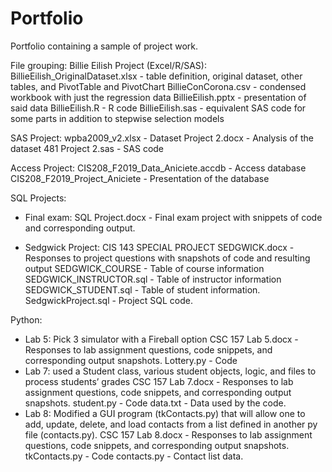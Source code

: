# Portfolio
Portfolio containing a sample of project work.

File grouping:
Billie Eilish Project (Excel/R/SAS):
  BillieEilish_OriginalDataset.xlsx  - table definition, original dataset, other tables, and PivotTable and PivotChart
  BillieConCorona.csv - condensed workbook with just the regression data
  BillieEilish.pptx - presentation of said data
  BillieEilish.R - R code
  BillieEilish.sas - equivalent SAS code for some parts in addition to stepwise selection models

SAS Project:
  wpba2009_v2.xlsx - Dataset
  Project 2.docx - Analysis of the dataset
  481 Project 2.sas - SAS code
  
Access Project: 
  CIS208_F2019_Data_Aniciete.accdb - Access database
  CIS208_F2019_Project_Aniciete - Presentation of the database
 
SQL Projects:
  - Final exam:
    SQL Project.docx - Final exam project with snippets of code and corresponding output.
  
  - Sedgwick Project:
    CIS 143 SPECIAL PROJECT SEDGWICK.docx - Responses to project questions with snapshots of code and resulting output
    SEDGWICK_COURSE - Table of course information
    SEDGWICK_INSTRUCTOR.sql - Table of instructor information
    SEDGWICK_STUDENT.sql - Table of student information.
    SedgwickProject.sql - Project SQL code.
    
Python:
  - Lab 5: Pick 3 simulator with a Fireball option
      CSC 157 Lab 5.docx - Responses to lab assignment questions, code snippets, and corresponding output snapshots.
      Lottery.py - Code
  - Lab 7: used a Student class, various student objects, logic, and files to process students’ grades
      CSC 157 Lab 7.docx - Responses to lab assignment questions, code snippets, and corresponding output snapshots.
      student.py - Code
    data.txt - Data used by the code.
  - Lab 8: Modified a GUI program (tkContacts.py) that will allow one to add, update, delete, and load contacts from a list defined in another py file (contacts.py).
      CSC 157 Lab 8.docx - Responses to lab assignment questions, code snippets, and corresponding output snapshots.
      tkContacts.py - Code
      contacts.py - Contact list data.
      
    
